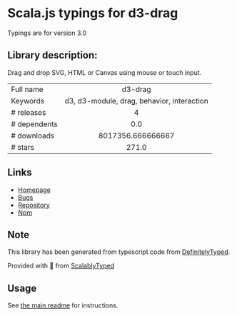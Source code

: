 
# Scala.js typings for d3-drag

Typings are for version 3.0

## Library description:
Drag and drop SVG, HTML or Canvas using mouse or touch input.

|                    |                 |
| ------------------ | :-------------: |
| Full name          | d3-drag |
| Keywords           | d3, d3-module, drag, behavior, interaction |
| # releases         | 4 |
| # dependents       | 0.0 |
| # downloads        | 8017356.666666667 |
| # stars            | 271.0 |

## Links
- [Homepage](https://d3js.org/d3-drag/)
- [Bugs](https://github.com/d3/d3-drag/issues)
- [Repository](https://github.com/d3/d3-drag)
- [Npm](https://www.npmjs.com/package/d3-drag)
    


## Note
This library has been generated from typescript code from [DefinitelyTyped](https://definitelytyped.org).

Provided with :purple_heart: from [ScalablyTyped](https://github.com/oyvindberg/ScalablyTyped)

## Usage
See [the main readme](../../readme.md) for instructions.


